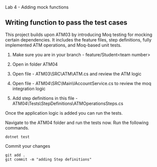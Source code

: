 
Lab 4 - Adding mock functions

<p> 


## <b>**Writing function to pass the test cases**</b>

This project builds upon ATM03 by introducing Moq testing for mocking certain dependencies. It includes the feature files, step definitions, fully implemented ATM operations, and Moq-based unit tests.


1. Make sure you are in your branch - feature/Student\<team number\>

2. Open in folder ATM04

3. Open file - ATM03\SRC\ATM\ATM.cs and review the ATM logic

4. Open file - ATM04\SRC\Main\IAccountService.cs to review the moq integration logic

5. Add step definitions in this file - ATM04\Tests\StepDefinitions\ATMOperationsSteps.cs





Once the application logic is added you can run the tests.

Navigate to the ATM04 folder and run the tests now. Run the following commands.

```
dotnet test
```

Commit your changes
```
git add .
git commit -m "adding Step definitions"
```

